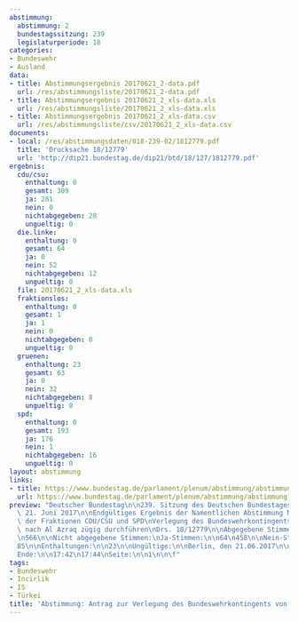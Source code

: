```yaml
---
abstimmung:
  abstimmung: 2
  bundestagssitzung: 239
  legislaturperiode: 18
categories:
- Bundeswehr
- Ausland
data:
- title: Abstimmungsergebnis 20170621_2-data.pdf
  url: /res/abstimmungsliste/20170621_2-data.pdf
- title: Abstimmungsergebnis 20170621_2_xls-data.xls
  url: /res/abstimmungsliste/20170621_2_xls-data.xls
- title: Abstimmungsergebnis 20170621_2_xls-data.csv
  url: /res/abstimmungsliste/csv/20170621_2_xls-data.csv
documents:
- local: /res/abstimmungsdaten/018-239-02/1812779.pdf
  title: 'Drucksache 18/12779'
  url: 'http://dip21.bundestag.de/dip21/btd/18/127/1812779.pdf'
ergebnis:
  cdu/csu:
    enthaltung: 0
    gesamt: 309
    ja: 281
    nein: 0
    nichtabgegeben: 28
    ungueltig: 0
  die.linke:
    enthaltung: 0
    gesamt: 64
    ja: 0
    nein: 52
    nichtabgegeben: 12
    ungueltig: 0
  file: 20170621_2_xls-data.xls
  fraktionslos:
    enthaltung: 0
    gesamt: 1
    ja: 1
    nein: 0
    nichtabgegeben: 0
    ungueltig: 0
  gruenen:
    enthaltung: 23
    gesamt: 63
    ja: 0
    nein: 32
    nichtabgegeben: 8
    ungueltig: 0
  spd:
    enthaltung: 0
    gesamt: 193
    ja: 176
    nein: 1
    nichtabgegeben: 16
    ungueltig: 0
layout: abstimmung
links:
- title: https://www.bundestag.de/parlament/plenum/abstimmung/abstimmung?id=480
  url: https://www.bundestag.de/parlament/plenum/abstimmung/abstimmung?id=480
preview: "Deutscher Bundestag\n\n239. Sitzung des Deutschen Bundestages\nam Mittwoch,\
  \ 21. Juni 2017\n\nEndgültiges Ergebnis der Namentlichen Abstimmung Nr. 2\n\nAntrag\
  \ der Fraktionen CDU/CSU und SPD\nVerlegung des Bundeswehrkontingents von Incirlik\
  \ nach Al Azraq zügig durchführen\nDrs. 18/12779\n\nAbgegebene Stimmen insgesamt:\n\
  \n566\n\nNicht abgegebene Stimmen:\nJa-Stimmen:\n\n64\n458\n\nNein-Stimmen:\n\n\
  85\n\nEnthaltungen:\n\n23\n\nUngültige:\n\nBerlin, den 21.06.2017\n\n0\n\nBeginn:\n\
  Ende:\n\n17:42\n17:44\nSeite:\n\n1\n\n\f"
tags:
- Bundeswehr
- Incirlik
- IS
- Türkei
title: 'Abstimmung: Antrag zur Verlegung des Bundeswehrkontingents von Incirlik nach Al Azraq'
---
```

